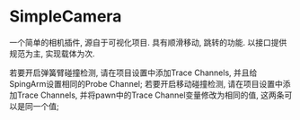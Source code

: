 # SimpleCamera
一个简单的相机插件, 源自于可视化项目.
具有顺滑移动, 跳转的功能.
以接口提供规范为主, 实现载体为次.

若要开启弹簧臂碰撞检测, 请在项目设置中添加Trace Channels, 并且给SpingArm设置相同的Probe Channel;
若要开启移动碰撞检测, 请在项目设置中添加Trace Channels, 并将pawn中的Trace Channel变量修改为相同的值, 这两条可以是同一个值;
